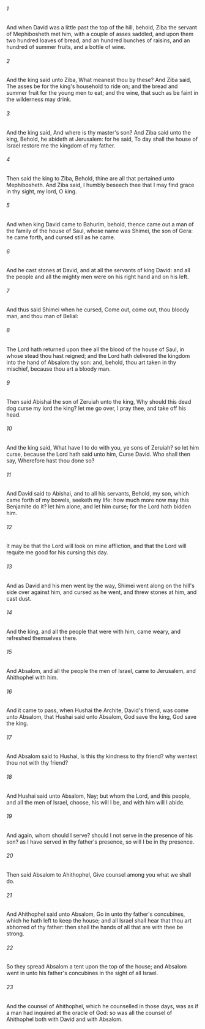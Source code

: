 ###### 1
And when David was a little past the top of the hill, behold, Ziba the servant of Mephibosheth met him, with a couple of asses saddled, and upon them two hundred loaves of bread, and an hundred bunches of raisins, and an hundred of summer fruits, and a bottle of wine.

###### 2
And the king said unto Ziba, What meanest thou by these? And Ziba said, The asses be for the king's household to ride on; and the bread and summer fruit for the young men to eat; and the wine, that such as be faint in the wilderness may drink.

###### 3
And the king said, And where is thy master's son? And Ziba said unto the king, Behold, he abideth at Jerusalem: for he said, To day shall the house of Israel restore me the kingdom of my father.

###### 4
Then said the king to Ziba, Behold, thine are all that pertained unto Mephibosheth. And Ziba said, I humbly beseech thee that I may find grace in thy sight, my lord, O king.

###### 5
And when king David came to Bahurim, behold, thence came out a man of the family of the house of Saul, whose name was Shimei, the son of Gera: he came forth, and cursed still as he came.

###### 6
And he cast stones at David, and at all the servants of king David: and all the people and all the mighty men were on his right hand and on his left.

###### 7
And thus said Shimei when he cursed, Come out, come out, thou bloody man, and thou man of Belial:

###### 8
The Lord hath returned upon thee all the blood of the house of Saul, in whose stead thou hast reigned; and the Lord hath delivered the kingdom into the hand of Absalom thy son: and, behold, thou art taken in thy mischief, because thou art a bloody man.

###### 9
Then said Abishai the son of Zeruiah unto the king, Why should this dead dog curse my lord the king? let me go over, I pray thee, and take off his head.

###### 10
And the king said, What have I to do with you, ye sons of Zeruiah? so let him curse, because the Lord hath said unto him, Curse David. Who shall then say, Wherefore hast thou done so?

###### 11
And David said to Abishai, and to all his servants, Behold, my son, which came forth of my bowels, seeketh my life: how much more now may this Benjamite do it? let him alone, and let him curse; for the Lord hath bidden him.

###### 12
It may be that the Lord will look on mine affliction, and that the Lord will requite me good for his cursing this day.

###### 13
And as David and his men went by the way, Shimei went along on the hill's side over against him, and cursed as he went, and threw stones at him, and cast dust.

###### 14
And the king, and all the people that were with him, came weary, and refreshed themselves there.

###### 15
And Absalom, and all the people the men of Israel, came to Jerusalem, and Ahithophel with him.

###### 16
And it came to pass, when Hushai the Archite, David's friend, was come unto Absalom, that Hushai said unto Absalom, God save the king, God save the king.

###### 17
And Absalom said to Hushai, Is this thy kindness to thy friend? why wentest thou not with thy friend?

###### 18
And Hushai said unto Absalom, Nay; but whom the Lord, and this people, and all the men of Israel, choose, his will I be, and with him will I abide.

###### 19
And again, whom should I serve? should I not serve in the presence of his son? as I have served in thy father's presence, so will I be in thy presence.

###### 20
Then said Absalom to Ahithophel, Give counsel among you what we shall do.

###### 21
And Ahithophel said unto Absalom, Go in unto thy father's concubines, which he hath left to keep the house; and all Israel shall hear that thou art abhorred of thy father: then shall the hands of all that are with thee be strong.

###### 22
So they spread Absalom a tent upon the top of the house; and Absalom went in unto his father's concubines in the sight of all Israel.

###### 23
And the counsel of Ahithophel, which he counselled in those days, was as if a man had inquired at the oracle of God: so was all the counsel of Ahithophel both with David and with Absalom.

